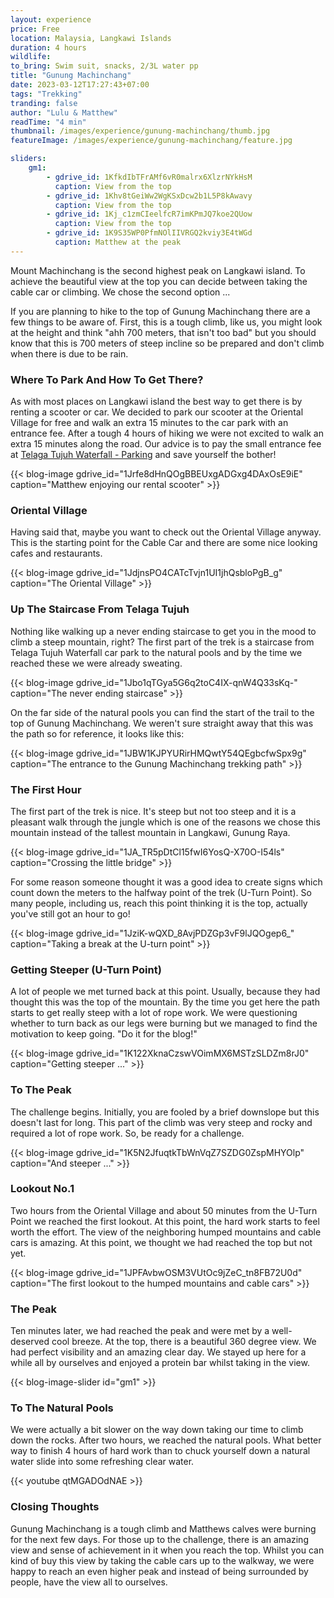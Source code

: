 ```yaml
---
layout: experience
price: Free
location: Malaysia, Langkawi Islands
duration: 4 hours
wildlife: 
to_bring: Swim suit, snacks, 2/3L water pp
title: "Gunung Machinchang"
date: 2023-03-12T17:27:43+07:00
tags: "Trekking"
tranding: false
author: "Lulu & Matthew"
readTime: "4 min"
thumbnail: /images/experience/gunung-machinchang/thumb.jpg
featureImage: /images/experience/gunung-machinchang/feature.jpg

sliders:
    gm1:
        - gdrive_id: 1KfkdIbTFrAMf6vR0malrx6XlzrNYkHsM
          caption: View from the top
        - gdrive_id: 1Khv8tGeiWw2WgKSxDcw2b1L5P8kAwavy
          caption: View from the top
        - gdrive_id: 1Kj_c1zmCIeelfcR7imKPmJQ7koe2QUow
          caption: View from the top
        - gdrive_id: 1K9S35WP0PfmNOlIIVRGQ2kviy3E4tWGd
          caption: Matthew at the peak
---
```


Mount Machinchang is the second highest peak on Langkawi island. To achieve the beautiful view at the top you can decide between taking the cable car or climbing. We chose the second option ...

If you are planning to hike to the top of Gunung Machinchang there are a few things to be aware of. First, this is a tough climb, like us, you might look at the height and think "ahh 700 meters, that isn't too bad" but you should know that this is 700 meters of steep incline so be prepared and don't climb when there is due to be rain.

### Where To Park And How To Get There?

As with most places on Langkawi island the best way to get there is by renting a scooter or car. We decided to park our scooter at the Oriental Village for free and walk an extra 15 minutes to the car park with an entrance fee. After a tough 4 hours of hiking we were not excited to walk an extra 15 minutes along the road. Our advice is to pay the small entrance fee at [Telaga Tujuh Waterfall - Parking](https://goo.gl/maps/ForuP6jJsoV5Fdws9) and save yourself the bother!

{{< blog-image gdrive_id="1Jrfe8dHnQOgBBEUxgADGxg4DAxOsE9iE" caption="Matthew enjoying our rental scooter" >}}

### Oriental Village

Having said that, maybe you want to check out the Oriental Village anyway. This is the starting point for the Cable Car and there are some nice looking cafes and restaurants.

{{< blog-image gdrive_id="1JdjnsPO4CATcTvjn1UI1jhQsbloPgB_g" caption="The Oriental Village" >}}

### Up The Staircase From Telaga Tujuh

Nothing like walking up a never ending staircase to get you in the mood to climb a steep mountain, right? The first part of the trek is a staircase from Telaga Tujuh Waterfall car park to the natural pools and by the time we reached these we were already sweating.

{{< blog-image gdrive_id="1Jbo1qTGya5G6q2toC4IX-qnW4Q33sKq-" caption="The never ending staircase" >}}

On the far side of the natural pools you can find the start of the trail to the top of Gunung Machinchang. We weren't sure straight away that this was the path so for reference, it looks like this:

{{< blog-image gdrive_id="1JBW1KJPYURirHMQwtY54QEgbcfwSpx9g" caption="The entrance to the Gunung Machinchang trekking path" >}}

### The First Hour

The first part of the trek is nice. It's steep but not too steep and it is a pleasant walk through the jungle which is one of the reasons we chose this mountain instead of the tallest mountain in Langkawi, Gunung Raya.

{{< blog-image gdrive_id="1JA_TR5pDtCl15fwI6YosQ-X70O-I54ls" caption="Crossing the little bridge" >}}

For some reason someone thought it was a good idea to create signs which count down the meters to the halfway point of the trek (U-Turn Point). So many people, including us, reach this point thinking it is the top, actually you've still got an hour to go!

{{< blog-image gdrive_id="1JziK-wQXD_8AvjPDZGp3vF9lJQOgep6_" caption="Taking a break at the U-turn point" >}}

### Getting Steeper (U-Turn Point)

A lot of people we met turned back at this point. Usually, because they had thought this was the top of the mountain. By the time you get here the path starts to get really steep with a lot of rope work. We were questioning whether to turn back as our legs were burning but we managed to find the motivation to keep going. "Do it for the blog!"

{{< blog-image gdrive_id="1K122XknaCzswVOimMX6MSTzSLDZm8rJ0" caption="Getting steeper ..." >}}

### To The Peak

The challenge begins. Initially, you are fooled by a brief downslope but this doesn't last for long. This part of the climb was very steep and rocky and required a lot of rope work. So, be ready for a challenge.

{{< blog-image gdrive_id="1K5N2JfuqtkTbWnVqZ7SZDG0ZspMHYOlp" caption="And steeper ..." >}}

### Lookout No.1

Two hours from the Oriental Village and about 50 minutes from the U-Turn Point we reached the first lookout. At this point, the hard work starts to feel worth the effort. The view of the neighboring humped mountains and cable cars is amazing. At this point, we thought we had reached the top but not yet.

{{< blog-image gdrive_id="1JPFAvbwOSM3VUtOc9jZeC_tn8FB72U0d" caption="The first lookout to the humped mountains and cable cars" >}}

### The Peak

Ten minutes later, we had reached the peak and were met by a well-deserved cool breeze. At the top, there is a beautiful 360 degree view. We had perfect visibility and an amazing clear day. We stayed up here for a while all by ourselves and enjoyed a protein bar whilst taking in the view.

{{< blog-image-slider id="gm1" >}}

### To The Natural Pools

We were actually a bit slower on the way down taking our time to climb down the rocks. After two hours, we reached the natural pools. What better way to finish 4 hours of hard work than to chuck yourself down a natural water slide into some refreshing clear water.

{{< youtube qtMGADOdNAE >}}<br>

### Closing Thoughts

Gunung Machinchang is a tough climb and Matthews calves were burning for the next few days. For those up to the challenge, there is an amazing view and sense of achievement in it when you reach the top. Whilst you can kind of buy this view by taking the cable cars up to the walkway, we were happy to reach an even higher peak and instead of being surrounded by people, have the view all to ourselves.
